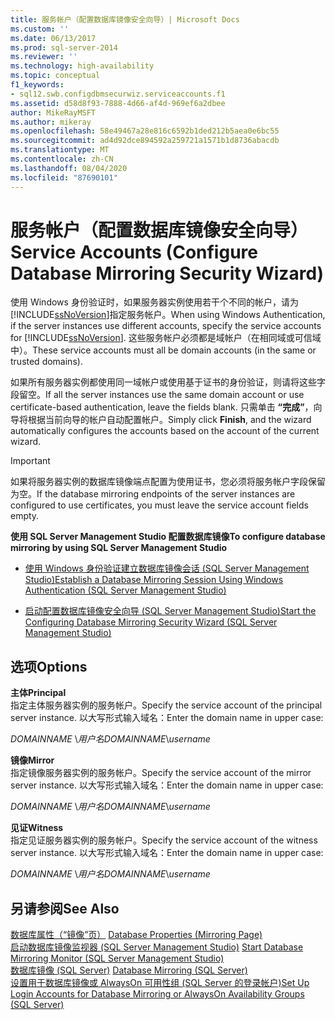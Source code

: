 ```yaml
---
title: 服务帐户（配置数据库镜像安全向导）| Microsoft Docs
ms.custom: ''
ms.date: 06/13/2017
ms.prod: sql-server-2014
ms.reviewer: ''
ms.technology: high-availability
ms.topic: conceptual
f1_keywords:
- sql12.swb.configdbmsecurwiz.serviceaccounts.f1
ms.assetid: d58d8f93-7888-4d66-af4d-969ef6a2dbee
author: MikeRayMSFT
ms.author: mikeray
ms.openlocfilehash: 58e49467a28e816c6592b1ded212b5aea0e6bc55
ms.sourcegitcommit: ad4d92dce894592a259721a1571b1d8736abacdb
ms.translationtype: MT
ms.contentlocale: zh-CN
ms.lasthandoff: 08/04/2020
ms.locfileid: "87690101"
---
```

# <a name="service-accounts-configure-database-mirroring-security-wizard"></a><span data-ttu-id="b6306-102">服务帐户（配置数据库镜像安全向导）</span><span class="sxs-lookup"><span data-stu-id="b6306-102">Service Accounts (Configure Database Mirroring Security Wizard)</span></span>
  <span data-ttu-id="b6306-103">使用 Windows 身份验证时，如果服务器实例使用若干个不同的帐户，请为 [!INCLUDE[ssNoVersion](../../includes/ssnoversion-md.md)]指定服务帐户。</span><span class="sxs-lookup"><span data-stu-id="b6306-103">When using Windows Authentication, if the server instances use different accounts, specify the service accounts for [!INCLUDE[ssNoVersion](../../includes/ssnoversion-md.md)].</span></span> <span data-ttu-id="b6306-104">这些服务帐户必须都是域帐户（在相同域或可信域中）。</span><span class="sxs-lookup"><span data-stu-id="b6306-104">These service accounts must all be domain accounts (in the same or trusted domains).</span></span>  
  
 <span data-ttu-id="b6306-105">如果所有服务器实例都使用同一域帐户或使用基于证书的身份验证，则请将这些字段留空。</span><span class="sxs-lookup"><span data-stu-id="b6306-105">If all the server instances use the same domain account or use certificate-based authentication, leave the fields blank.</span></span> <span data-ttu-id="b6306-106">只需单击 **“完成”**，向导将根据当前向导的帐户自动配置帐户。</span><span class="sxs-lookup"><span data-stu-id="b6306-106">Simply click **Finish**, and the wizard automatically configures the accounts based on the account of the current wizard.</span></span>  
  
> [!IMPORTANT]  
>  <span data-ttu-id="b6306-107">如果将服务器实例的数据库镜像端点配置为使用证书，您必须将服务帐户字段保留为空。</span><span class="sxs-lookup"><span data-stu-id="b6306-107">If the database mirroring endpoints of the server instances are configured to use certificates, you must leave the service account fields empty.</span></span>  
  
 <span data-ttu-id="b6306-108">**使用 SQL Server Management Studio 配置数据库镜像**</span><span class="sxs-lookup"><span data-stu-id="b6306-108">**To configure database mirroring by using SQL Server Management Studio**</span></span>  
  
-   [<span data-ttu-id="b6306-109">使用 Windows 身份验证建立数据库镜像会话 (SQL Server Management Studio)</span><span class="sxs-lookup"><span data-stu-id="b6306-109">Establish a Database Mirroring Session Using Windows Authentication &#40;SQL Server Management Studio&#41;</span></span>](establish-database-mirroring-session-windows-authentication.md)  
  
-   [<span data-ttu-id="b6306-110">启动配置数据库镜像安全向导 (SQL Server Management Studio)</span><span class="sxs-lookup"><span data-stu-id="b6306-110">Start the Configuring Database Mirroring Security Wizard &#40;SQL Server Management Studio&#41;</span></span>](start-the-configuring-database-mirroring-security-wizard.md)  
  
## <a name="options"></a><span data-ttu-id="b6306-111">选项</span><span class="sxs-lookup"><span data-stu-id="b6306-111">Options</span></span>  
 <span data-ttu-id="b6306-112">**主体**</span><span class="sxs-lookup"><span data-stu-id="b6306-112">**Principal**</span></span>  
 <span data-ttu-id="b6306-113">指定主体服务器实例的服务帐户。</span><span class="sxs-lookup"><span data-stu-id="b6306-113">Specify the service account of the principal server instance.</span></span> <span data-ttu-id="b6306-114">以大写形式输入域名：</span><span class="sxs-lookup"><span data-stu-id="b6306-114">Enter the domain name in upper case:</span></span>  
  
 <span data-ttu-id="b6306-115">*DOMAINNAME* \\*用户名*</span><span class="sxs-lookup"><span data-stu-id="b6306-115">*DOMAINNAME*\\*username*</span></span>  
  
 <span data-ttu-id="b6306-116">**镜像**</span><span class="sxs-lookup"><span data-stu-id="b6306-116">**Mirror**</span></span>  
 <span data-ttu-id="b6306-117">指定镜像服务器实例的服务帐户。</span><span class="sxs-lookup"><span data-stu-id="b6306-117">Specify the service account of the mirror server instance.</span></span> <span data-ttu-id="b6306-118">以大写形式输入域名：</span><span class="sxs-lookup"><span data-stu-id="b6306-118">Enter the domain name in upper case:</span></span>  
  
 <span data-ttu-id="b6306-119">*DOMAINNAME* \\*用户名*</span><span class="sxs-lookup"><span data-stu-id="b6306-119">*DOMAINNAME*\\*username*</span></span>  
  
 <span data-ttu-id="b6306-120">**见证**</span><span class="sxs-lookup"><span data-stu-id="b6306-120">**Witness**</span></span>  
 <span data-ttu-id="b6306-121">指定见证服务器实例的服务帐户。</span><span class="sxs-lookup"><span data-stu-id="b6306-121">Specify the service account of the witness server instance.</span></span> <span data-ttu-id="b6306-122">以大写形式输入域名：</span><span class="sxs-lookup"><span data-stu-id="b6306-122">Enter the domain name in upper case:</span></span>  
  
 <span data-ttu-id="b6306-123">*DOMAINNAME* \\*用户名*</span><span class="sxs-lookup"><span data-stu-id="b6306-123">*DOMAINNAME*\\*username*</span></span>  
  
## <a name="see-also"></a><span data-ttu-id="b6306-124">另请参阅</span><span class="sxs-lookup"><span data-stu-id="b6306-124">See Also</span></span>  
 <span data-ttu-id="b6306-125">[数据库属性（“镜像”页）](../../relational-databases/databases/database-properties-mirroring-page.md) </span><span class="sxs-lookup"><span data-stu-id="b6306-125">[Database Properties &#40;Mirroring Page&#41;](../../relational-databases/databases/database-properties-mirroring-page.md) </span></span>  
 <span data-ttu-id="b6306-126">[启动数据库镜像监视器 (SQL Server Management Studio)](../database-mirroring/start-database-mirroring-monitor-sql-server-management-studio.md) </span><span class="sxs-lookup"><span data-stu-id="b6306-126">[Start Database Mirroring Monitor &#40;SQL Server Management Studio&#41;](../database-mirroring/start-database-mirroring-monitor-sql-server-management-studio.md) </span></span>  
 <span data-ttu-id="b6306-127">[数据库镜像 (SQL Server)](database-mirroring-sql-server.md) </span><span class="sxs-lookup"><span data-stu-id="b6306-127">[Database Mirroring &#40;SQL Server&#41;](database-mirroring-sql-server.md) </span></span>  
 [<span data-ttu-id="b6306-128">设置用于数据库镜像或 AlwaysOn 可用性组 &#40;SQL Server 的登录帐户&#41;</span><span class="sxs-lookup"><span data-stu-id="b6306-128">Set Up Login Accounts for Database Mirroring or AlwaysOn Availability Groups &#40;SQL Server&#41;</span></span>](set-up-login-accounts-database-mirroring-always-on-availability.md)  
  
  
